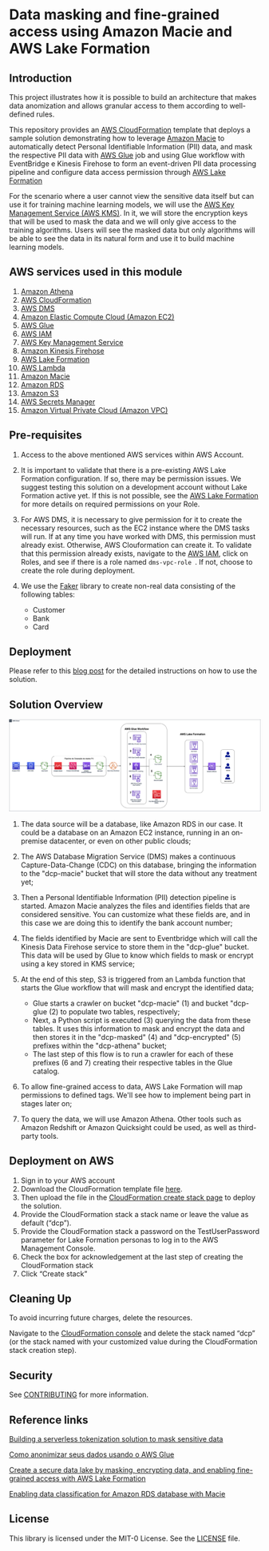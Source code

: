 # Data masking and fine-grained access using Amazon Macie and AWS Lake Formation

## Introduction

This project illustrates how it is possible to build an architecture that makes data anomization and allows granular access to them according to well-defined rules. 

This repository provides an [AWS CloudFormation](https://aws.amazon.com/cloudformation/) template that deploys a sample solution demonstrating how to leverage [Amazon Macie](https://aws.amazon.com/pt/macie/) to automatically detect Personal Identifiable Information (PII) data, and mask the respective PII data with [AWS Glue](https://docs.aws.amazon.com/glue/l) job and using Glue workflow with EventBridge e Kinesis Firehose to form an event-driven PII data processing pipeline and configure data access permission through [AWS Lake Formation](https://docs.aws.amazon.com/lake-formation/index.html)

For the scenario where a user cannot view the sensitive data itself but can use it for training machine learning models, we will use the [AWS Key Management Service (AWS KMS)](https://aws.amazon.com/pt/kms/). In it, we will store the encryption keys that will be used to mask the data and we will only give access to the training algorithms. Users will see the masked data but only algorithms will be able to see the data in its natural form and use it to build machine learning models.


## AWS services used in this module
 1. [Amazon Athena](https://docs.aws.amazon.com/athena/latest/ug/what-is.html)
 2. [AWS CloudFormation](http://aws.amazon.com/cloudformation)
 3. [AWS DMS](http://aws.amazon.com/dms)
 4. [Amazon Elastic Compute Cloud (Amazon EC2)](http://aws.amazon.com/ec2)
 5. [AWS Glue](https://aws.amazon.com/glue)
 6. [AWS IAM](http://aws.amazon.com/iam)
 7. [AWS Key Management Service](https://docs.aws.amazon.com/kms/latest/developerguide/overview.html)
 8. [Amazon Kinesis Firehose](https://docs.aws.amazon.com/pt_br/firehose/latest/dev/what-is-this-service.html)
 9. [AWS Lake Formation](https://docs.aws.amazon.com/lake-formation/index.html)
 10. [AWS Lambda](https://docs.aws.amazon.com/lambda/latest/dg/welcome.html)
 11. [Amazon Macie](http://aws.amazon.com/macie)
 12. [Amazon RDS](http://aws.amazon.com/rds)
 13. [Amazon S3](http://aws.amazon.com/s3)
 14. [AWS Secrets Manager](https://aws.amazon.com/secrets-manager)
 15. [Amazon Virtual Private Cloud (Amazon VPC)](http://aws.amazon.com/vpc)

 ## Pre-requisites 
 1. Access to the above mentioned AWS services within AWS Account.

 2. It is important to validate that there is a pre-existing AWS Lake Formation configuration. If so, there may be permission issues. We suggest testing this solution on a development account without Lake Formation active yet. If this is not possible, see the [AWS Lake Formation](https://docs.aws.amazon.com/lake-formation/index.html) for more details on required permissions on your Role.

 3. For AWS DMS, it is necessary to give permission for it to create the necessary resources, such as the EC2 instance where the DMS tasks will run. If at any time you have worked with DMS, this permission must already exist. Otherwise, AWS Clouformation can create it. To validate that this permission already exists, navigate to the [AWS IAM](http://aws.amazon.com/iam), click on Roles, and see if there is a role named `dms-vpc-role `. If not, choose to create the role during deployment.

 4. We use the [Faker](https://faker.readthedocs.io/en/master/) library to create non-real data consisting of the following tables:
    - Customer
    - Bank
    - Card

 ## Deployment
Please refer to this [blog post]() for the detailed instructions on how to use the solution.

## Solution Overview

![alt text](images/ArchitectureDiagram.png "Architecture Diagram")

1. The data source will be a database, like Amazon RDS in our case. It could be a database on an Amazon EC2 instance, running in an on-premise datacenter, or even on other public clouds;

2. The AWS Database Migration Service (DMS) makes a continuous Capture-Data-Change (CDC) on this database, bringing the information to the "dcp-macie" bucket that will store the data without any treatment yet;

3. Then a Personal Identifiable Information (PII) detection pipeline is started. Amazon Macie analyzes the files and identifies fields that are considered sensitive. You can customize what these fields are, and in this case we are doing this to identify the bank account number;

4. The fields identified by Macie are sent to Eventbridge which will call the Kinesis Data Firehose service to store them in the "dcp-glue" bucket. This data will be used by Glue to know which fields to mask or encrypt using a key stored in KMS service;

5. At the end of this step, S3 is triggered from an Lambda function that starts the Glue workflow that will mask and encrypt the identified data;
    - Glue starts a crawler on bucket "dcp-macie" (1) and bucket "dcp-glue (2) to populate two tables, respectively;
    - Next, a Python script is executed (3) querying the data from these tables. It uses this information to mask and encrypt the data and then stores it in the "dcp-masked" (4) and "dcp-encrypted" (5) prefixes within the "dcp-athena" bucket;
    - The last step of this flow is to run a crawler for each of these prefixes (6 and 7) creating their respective tables in the Glue catalog.

6. To allow fine-grained access to data, AWS Lake Formation will map permissions to defined tags. We'll see how to implement being part in stages later on;

7. To query the data, we will use Amazon Athena. Other tools such as Amazon Redshift or Amazon Quicksight could be used, as well as third-party tools.

## Deployment on AWS

1.	Sign in to your AWS account
2.	Download the CloudFormation template file [here](https://gitlab.aws.dev/irisferr/mask-data-blog/-/raw/187abe2d082381c762b6e96e4a6b67057368713d/cloudformation.yml).
3.	Then upload the file in the [CloudFormation create stack page](https://console.aws.amazon.com/cloudformation/home#/stacks/create/template) to deploy the solution.
4.	Provide the CloudFormation stack a stack name or leave the value as default (“dcp”).
5.	Provide the CloudFormation stack a password on the TestUserPassword parameter for Lake Formation personas to log in to the AWS Management Console.
6.	Check the box for acknowledgement at the last step of creating the CloudFormation stack
7.	Click “Create stack” 

## Cleaning Up

To avoid incurring future charges, delete the resources.

Navigate to the [CloudFormation console](https://console.aws.amazon.com/cloudformation/) and delete the stack named “dcp” (or the stack named with your customized value during the CloudFormation stack creation step).

## Security

See [CONTRIBUTING](CONTRIBUTING.md#security-issue-notifications) for more information.

## Reference links

[Building a serverless tokenization solution to mask sensitive data](https://aws.amazon.com/blogs/compute/building-a-serverless-tokenization-solution-to-mask-sensitive-data/) 

[Como anonimizar seus dados usando o AWS Glue](https://aws.amazon.com/pt/blogs/aws-brasil/como-anonimizar-seus-dados-usando-o-aws-glue/) 

[Create a secure data lake by masking, encrypting data, and enabling fine-grained access with AWS Lake Formation](https://aws.amazon.com/blogs/big-data/create-a-secure-data-lake-by-masking-encrypting-data-and-enabling-fine-grained-access-with-aws-lake-formation/) 

[Enabling data classification for Amazon RDS database with Macie](https://aws.amazon.com/blogs/security/enabling-data-classification-for-amazon-rds-database-with-amazon-macie/) 



## License

This library is licensed under the MIT-0 License. See the [LICENSE](LICENSE) file.

